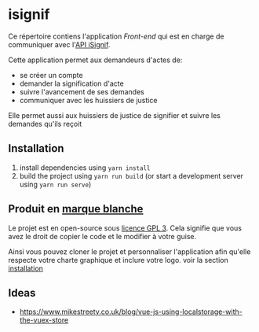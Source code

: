 # isignif

Ce répertoire contiens l'application _Front-end_ qui est en charge de communiquer avec l'[API iSignif](https://isignif.fr).

Cette application permet aux demandeurs d'actes de:

- se créer un compte
- demander la signification d'acte
- suivre l'avancement de ses demandes
- communiquer avec les huissiers de justice

Elle permet aussi aux huissiers de justice de signifier et suivre les demandes qu'ils reçoit

## Installation

1. install dependencies using `yarn install`
2. build the project using `yarn run build` (or start a development server using `yarn run serve`)

## Produit en [marque blanche](https://fr.wikipedia.org/wiki/Marque_blanche)

Le projet est en open-source sous [licence GPL 3](https://github.com/isignif/vue-app/blob/master/LICENSE.txt). Cela signifie que vous avez le droit de copier le code et le modifier à votre guise.

Ainsi vous pouvez cloner le projet et personnaliser l'application afin qu'elle respecte votre charte graphique et inclure votre logo. voir la section [installation](#installation)

## Ideas

- https://www.mikestreety.co.uk/blog/vue-js-using-localstorage-with-the-vuex-store
